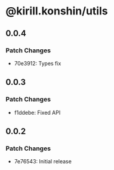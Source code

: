 # @kirill.konshin/utils

## 0.0.4

### Patch Changes

- 70e3912: Types fix

## 0.0.3

### Patch Changes

- f1ddebe: Fixed API

## 0.0.2

### Patch Changes

- 7e76543: Initial release
